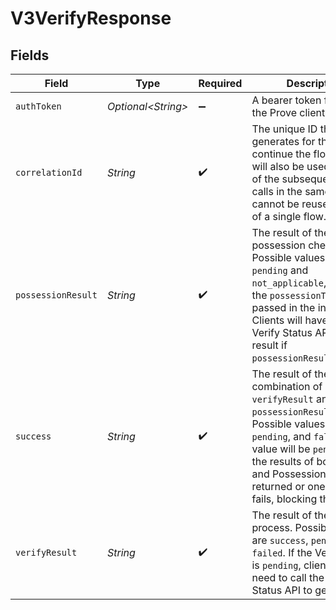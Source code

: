 # V3VerifyResponse


## Fields

| Field                                                                                                                                                                                                                                                          | Type                                                                                                                                                                                                                                                           | Required                                                                                                                                                                                                                                                       | Description                                                                                                                                                                                                                                                    | Example                                                                                                                                                                                                                                                        |
| -------------------------------------------------------------------------------------------------------------------------------------------------------------------------------------------------------------------------------------------------------------- | -------------------------------------------------------------------------------------------------------------------------------------------------------------------------------------------------------------------------------------------------------------- | -------------------------------------------------------------------------------------------------------------------------------------------------------------------------------------------------------------------------------------------------------------- | -------------------------------------------------------------------------------------------------------------------------------------------------------------------------------------------------------------------------------------------------------------- | -------------------------------------------------------------------------------------------------------------------------------------------------------------------------------------------------------------------------------------------------------------- |
| `authToken`                                                                                                                                                                                                                                                    | *Optional\<String>*                                                                                                                                                                                                                                            | :heavy_minus_sign:                                                                                                                                                                                                                                             | A bearer token for use by the Prove client SDK.                                                                                                                                                                                                                | eyJhbGciOi...                                                                                                                                                                                                                                                  |
| `correlationId`                                                                                                                                                                                                                                                | *String*                                                                                                                                                                                                                                                       | :heavy_check_mark:                                                                                                                                                                                                                                             | The unique ID that Prove generates for the flow. To continue the flow, the field will also be used for each of the subsequent API calls in the same flow - it cannot be reused outside of a single flow.                                                       | 713189b8-5555-4b08-83ba-75d08780aebd                                                                                                                                                                                                                           |
| `possessionResult`                                                                                                                                                                                                                                             | *String*                                                                                                                                                                                                                                                       | :heavy_check_mark:                                                                                                                                                                                                                                             | The result of the possession check. Possible values are `pending` and `not_applicable`, based on the `possessionType` passed in the input. Clients will have to call the Verify Status API to get a result if `possessionResult=pending`.                      | pending                                                                                                                                                                                                                                                        |
| `success`                                                                                                                                                                                                                                                      | *String*                                                                                                                                                                                                                                                       | :heavy_check_mark:                                                                                                                                                                                                                                             | The result of the combination of `verifyResult` and `possessionResult`. Possible values are `true`, `pending`, and `false`. The value will be `pending` until the results of both Verify and Possession are returned or one of them fails, blocking the other. | pending                                                                                                                                                                                                                                                        |
| `verifyResult`                                                                                                                                                                                                                                                 | *String*                                                                                                                                                                                                                                                       | :heavy_check_mark:                                                                                                                                                                                                                                             | The result of the Verify process. Possible values are `success`, `pending`, and `failed`. If the Verify result is `pending`, clients will need to call the Verify Status API to get a result.                                                                  | pending                                                                                                                                                                                                                                                        |